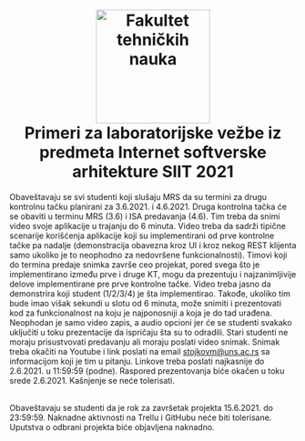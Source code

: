 <h1 align="center">
  <a name="logo" href="http://ftn.uns.ac.rs/691618389/fakultet-tehnickih-nauka"><img src="https://i.imgur.com/eBaobcQ.jpg" alt="Fakultet tehničkih nauka" width="200"></a>
  <br>
  Primeri za laboratorijske vežbe iz predmeta Internet softverske arhitekture SIIT 2021
</h1>

Obaveštavaju se svi studenti koji slušaju MRS da su termini za drugu kontrolnu tačku planirani za 3.6.2021. i 4.6.2021.
Druga kontrolna tačka će se obaviti u terminu MRS (3.6) i ISA predavanja (4.6).
Tim treba da snimi video svoje aplikacije u trajanju do 6 minuta. Video treba da sadrži tipične scenarije korišćenja aplikacije koji su implementirani od prve kontrolne tačke pa nadalje (demonstracija obavezna kroz UI i kroz nekog REST klijenta samo ukoliko je to neophodno za nedovršene funkcionalnosti).
Timovi koji do termina predaje snimka završe ceo projekat, pored svega što je implementirano između prve i druge KT, mogu da prezentuju i najzanimljivije delove implementirane pre prve kontrolne tačke.
Video treba jasno da demonstrira koji student (1/2/3/4) je šta implementirao.
Takođe, ukoliko tim bude imao višak sekundi u slotu od 6 minuta, može snimiti i prezentovati kod za funkcionalnost na koju je najponosniji a koja je do tad urađena. Neophodan je samo video zapis, a audio opcioni jer će se studenti svakako uključiti u toku prezentacije da ispričaju šta su to odradili.
Stari studenti ne moraju prisustvovati predavanju ali moraju poslati video snimak.
Snimak treba okačiti na Youtube i link poslati na email stojkovm@uns.ac.rs sa informacijom koji je tim u pitanju.
Linkove treba poslati najkasnije do 2.6.2021. u 11:59:59 (podne).
Raspored prezentovanja biće okačen u toku srede 2.6.2021.
Kašnjenje se neće tolerisati.


<br>
Obaveštavaju se studenti da je rok za završetak projekta 15.6.2021. do 23:59:59.
Naknadne aktivnosti na Trellu i GitHubu neće biti tolerisane.
Uputstva o odbrani projekta biće objavljena naknadno.
